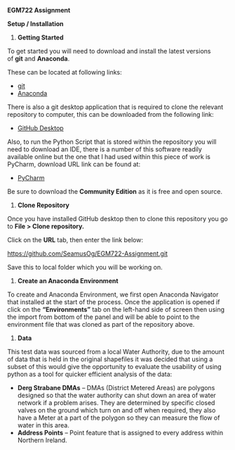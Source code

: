 ﻿**EGM722 Assignment**

**Setup / Installation**

1. **Getting Started**

To get started you will need to download and install the latest versions of **git** and **Anaconda**.

These can be located at following links:

- [git](https://git-scm.com/downloads)
- [Anaconda](https://docs.anaconda.com/anaconda/install/)

There is also a git desktop application that is required to clone the relevant repository to computer, this can be downloaded from the following link:

- [GitHub Desktop](https://desktop.github.com/)

Also, to run the Python Script that is stored within the repository you will need to download an IDE, there is a number of this software readily available online but the one that I had used within this piece of work is PyCharm, download URL link can be found at:

- [PyCharm](https://www.jetbrains.com/pycharm/download/#section=windows)

Be sure to download the **Community Edition** as it is free and open source.

1. **Clone Repository**

Once you have installed GitHub desktop then to clone this repository you go to **File > Clone repository.**

Click on the **URL** tab, then enter the link below:

<https://github.com/SeamusOg/EGM722-Assignment.git>

Save this to local folder which you will be working on.

1. **Create an Anaconda Environment**

To create and Anaconda Environment, we first open Anaconda Navigator that installed at the start of the process. Once the application is opened if click on the **“Environments”** tab on the left-hand side of screen then using the import from bottom of the panel and will be able to point to the environment file that was cloned as part of the repository above.

1. **Data**

This test data was sourced from a local Water Authority, due to the amount of data that is held in the original shapefiles it was decided that using a subset of this would give the opportunity to evaluate the usability of using python as a tool for quicker efficient analysis of the data:

- **Derg Strabane DMAs** – DMAs (District Metered Areas) are polygons designed so that the water authority can shut down an area of water network if a problem arises. They are determined by specific closed valves on the ground which turn on and off when required, they also have a Meter at a part of the polygon so they can measure the flow of water in this area.
- **Address Points** – Point feature that is assigned to every address within Northern Ireland.


